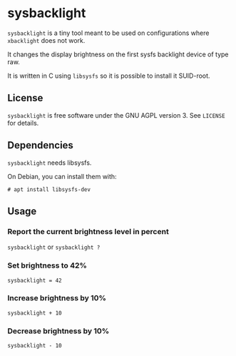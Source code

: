 # sysbacklight

`sysbacklight` is a tiny tool meant to be used on configurations where `xbacklight` does not work.

It changes the display brightness on the first sysfs backlight device of type raw.

It is written in C using `libsysfs` so it is possible to install it SUID-root.

## License
`sysbacklight` is free software under the GNU AGPL version 3. See `LICENSE` for details.

## Dependencies
`sysbacklight` needs libsysfs.

On Debian, you can install them with:

`# apt install libsysfs-dev`

## Usage

### Report the current brightness level in percent

`sysbacklight` or `sysbacklight ?`

### Set brightness to 42%

`sysbacklight = 42`

### Increase brightness by 10%
`sysbacklight + 10`

### Decrease brightness by 10%
`sysbacklight - 10`

